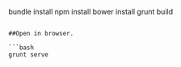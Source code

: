 
bundle install
npm install
bower install
grunt build
```

##Open in browser.

```bash
grunt serve
```
